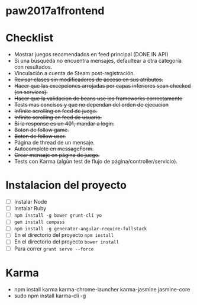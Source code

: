 # paw2017a1frontend

# Checklist

- Mostrar juegos recomendados en feed principal (DONE IN API)
- Si una búsqueda no encuentra mensajes, defaultear a otra categoría con resultados.
- Vinculación a cuenta de Steam post-registración.
- ~~Revisar clases sin modificadores de acceso en sus atributos.~~
- ~~Hacer que las excepciones arrojadas por capas inferiores sean checked (en services).~~
- ~~Hacer que la validacion de beans use los frameworks correctamente~~
- ~~Tests mas concisos y que no dependan del orden de ejecucion~~
- ~~Infinite scrolling en feed de juego.~~
- ~~Infinite scrolling en feed de usuario.~~
- ~~Si la response es un 401, mandar a login.~~
- ~~Boton de follow game.~~
- ~~Boton de follow user.~~
- Página de thread de un mensaje.
- ~~Autocomplete en messageForm.~~
- ~~Crear mensaje en página de juego.~~
- Tests con Karma (algún test de flujo de página/controller/servicio).


# Instalacion del proyecto
- [ ] Instalar Node
- [ ] Instalar Ruby
- [ ] `npm install -g bower grunt-cli yo`
- [ ] `gem install compass`
- [ ] `npm install -g generator-angular-require-fullstack`
- [ ] En el directorio del proyecto `npm install`
- [ ] En el directorio del proyecto `bower install`
- [ ] Para correr `grunt serve --force`

# Karma
- npm install karma karma-chrome-launcher karma-jasmine jasmine-core
- sudo npm install karma-cli -g
